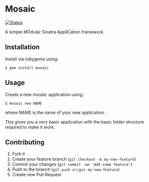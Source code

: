# Mosaic

[![Status](https://secure.travis-ci.org/Arcath/mosaic.png?branch=master)](http://travis-ci.org/Arcath/mosaic)

A simple MOdular Sinatra ApplICation framework.

## Installation

Install via rubygems using:

    $ gem install mosaic

## Usage

Create a new mosaic application using:

    $ mosaic new NAME

where NAME is the name of your new application.

This gives you a very basic application with the basic folder structure required to make it work.

## Contributing

1. Fork it
2. Create your feature branch (`git checkout -b my-new-feature`)
3. Commit your changes (`git commit -am 'Add some feature'`)
4. Push to the branch (`git push origin my-new-feature`)
5. Create new Pull Request

